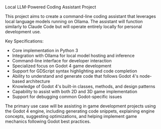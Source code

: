 Local LLM-Powered Coding Assistant Project

This project aims to create a command-line coding assistant that leverages local language models running on Ollama. The assistant will function similarly to Claude Code but will operate entirely locally for personal development use.

Key Specifications:
- Core implementation in Python 3
- Integration with Ollama for local model hosting and inference
- Command-line interface for developer interaction
- Specialized focus on Godot 4 game development
- Support for GDScript syntax highlighting and code completion
- Ability to understand and generate code that follows Godot 4's node-based architecture
- Knowledge of Godot 4's built-in classes, methods, and design patterns
- Capability to assist with both 2D and 3D game implementation
- Support for debugging common Godot-specific issues

The primary use case will be assisting in game development projects using the Godot 4 engine, including generating code snippets, explaining engine concepts, suggesting optimizations, and helping implement game mechanics following Godot best practices.
